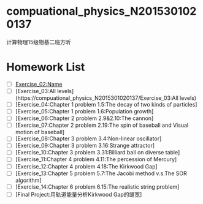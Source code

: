 # compuational_physics_N2015301020137
计算物理15级物基二班方昕
# Homework List
- [ ] [Exercise_02:Name](https://compuational_physics_N2015301020137/Exercise_02:Name)     
- [ ] [Exercise_03:All levels](https://compuational_physics_N2015301020137/Exercise_03:All levels)     
- [ ] [Exercise_04:Chapter 1 problem 1.5:The decay of two kinds of particles] 
- [ ] [Exercise_05:Chapter 1 problem 1.6:Population growth]
- [ ] [Exercise_06:Chapter 2 problem 2.9&2.10:The cannon]
- [ ] [Exercise_07:Chapter 2 problem 2.19:The spin of baseball and Visual motion of baseball]
- [ ] [Exercise_08:Chapter 3 problem 3.4:Non-linear oscillator]
- [ ] [Exercise_09:Chapter 3 problem 3.16:Strange attractor]
- [ ] [Exercise_10:Chapter 3 problem 3.31:Billiard ball on diverse table]
- [ ] [Exercise_11:Chapter 4 problem 4.11:The percession of Mercury]
- [ ] [Exercise_12:Chapter 4 problem 4.18:The Kirkwood Gap]
- [ ] [Exercise_13:Chapter 5 problem 5.7:The Jacobi method v.s.The SOR algorithm]  
- [ ] [Exercise_14:Chapter 6 problem 6.15:The realistic string problem]
- [ ] [Final Project:用轨道能量分析Kirkwood Gap的缝宽]
